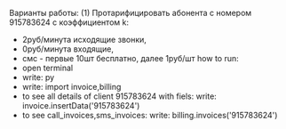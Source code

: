 Варианты работы: (1)
  Протарифицировать абонента с номером 915783624 с коэффициентом k: 
  - 2руб/минута исходящие звонки, 
  - 0руб/минута входящие, 
  - смс - первые 10шт бесплатно, далее 1руб/шт
how to run:
- open terminal
- write: py 
- write: import invoice,billing
- to see all details of client 915783624 with fiels:
  write: invoice.insertData('915783624')
- to see call_invoices,sms_invoices:
  write: billing.invoices('915783624')
